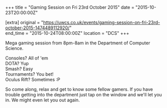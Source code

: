 +++
title = "Gaming Session on Fri 23rd October 2015"
date = "2015-10-23T20:00:00Z"

[extra]
original = "https://uwcs.co.uk/events/gaming-session-on-fri-23rd-october-2015-1474489112920/"    
end_time = "2015-10-24T08:00:00Z"
location = "DCS"
+++

Mega gaming session from 8pm-8am in the Department of Computer Science.

Consoles? All of 'em  
DOTA? Yup  
Smash? Easy  
Tournaments? You bet\!  
Oculus Rift? Sometimes :P

So come along, relax and get to know some fellow gamers. If you have trouble getting into the department just tap on the window and we'll let you in. We might even let you out again.

